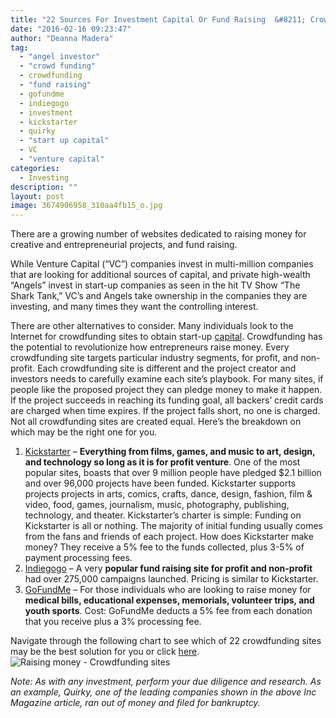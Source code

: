 ```yaml
---
title: "22 Sources For Investment Capital Or Fund Raising  &#8211; Crowdfunding"
date: "2016-02-16 09:23:47"
author: "Deanna Madera"
tag:
  - "angel investor"
  - "crowd funding"
  - crowdfunding
  - "fund raising"
  - gofundme
  - indiegogo
  - investment
  - kickstarter
  - quirky
  - "start up capital"
  - VC
  - "venture capital"
categories:
  - Investing
description: ""
layout: post
image: 3674906958_310aa4fb15_o.jpg
---
```


There are a growing number of websites dedicated to raising money for creative and entrepreneurial projects, and fund raising.

While Venture Capital (“VC”) companies invest in multi-million companies that are looking for additional sources of capital, and private high-wealth “Angels” invest in start-up companies as seen in the hit TV Show “The Shark Tank,” VC’s and Angels take ownership in the companies they are investing, and many times they want the controlling interest.

There are other alternatives to consider. Many individuals look to the Internet for crowdfunding sites to obtain start-up [capital](http://moderntips.com/finding-the-money-to-start-your-investment-portfolio). Crowdfunding has the potential to revolutionize how entrepreneurs raise money. Every crowdfunding site targets particular industry segments, for profit, and non-profit. Each crowdfunding site is different and the project creator and investors needs to carefully examine each site’s playbook. For many sites, if people like the proposed project they can pledge money to make it happen. If the project succeeds in reaching its funding goal, all backers’ credit cards are charged when time expires. If the project falls short, no one is charged. Not all crowdfunding sites are created equal. Here’s the breakdown on which may be the right one for you.

1. [Kickstarter](https://www.kickstarter.com/?ref=nav) – **Everything from films, games, and music to art, design, and technology so long as it is for profit venture**. One of the most popular sites, boasts that over 9 million people have pledged $2.1 billion and over 96,000 projects have been funded. Kickstarter supports projects projects in arts, comics, crafts, dance, design, fashion, film &amp; video, food, games, journalism, music, photography, publishing, technology, and theater. Kickstarter’s charter is simple: Funding on Kickstarter is all or nothing. The majority of initial funding usually comes from the fans and friends of each project. How does Kickstarter make money? They receive a 5% fee to the funds collected, plus 3-5% of payment processing fees.
2. [Indiegogo](https://www.indiegogo.com/about/our-story) – A very **popular fund raising site for profit and non-profit** had over 275,000 campaigns launched. Pricing is similar to Kickstarter.
3. [GoFundMe](https://www.gofundme.com/) – For those individuals who are looking to raise money for **medical bills, educational expenses, memorials, volunteer trips, and youth sports**. Cost: GoFundMe deducts a 5% fee from each donation that you receive plus a 3% processing fee.

Navigate through the following chart to see which of 22 crowdfunding sites may be the best solution for you or click [here](http://www.inc.com/magazine/201306/eric-markowitz/how-to-choose-a-crowdfunder.html).![Raising money - Crowdfunding sites](http://moderntips.com/wp-content/uploads/2015/11/inc-magazine-crowdfunding-infographic-june-2013_26652-807x1024.jpg)

_Note: As with any investment, perform your due diligence and research. As an example, Quirky, one of the leading companies shown in the above Inc Magazine article, ran out of money and filed for bankruptcy._
